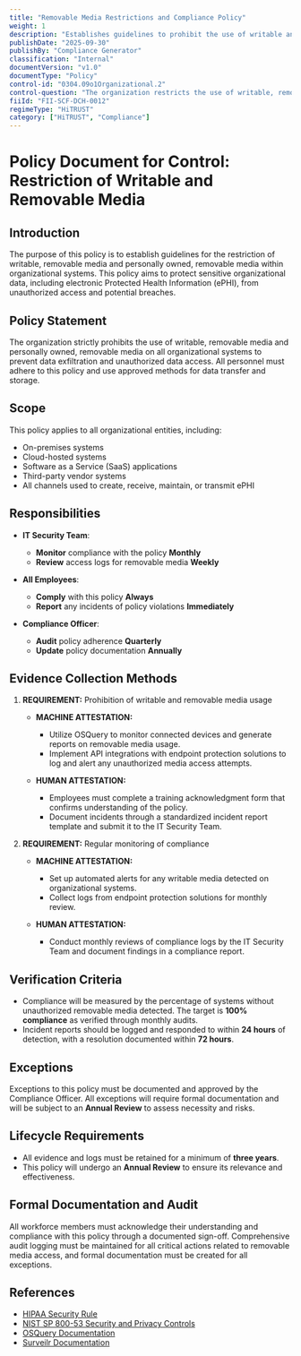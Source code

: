 ```yaml
---
title: "Removable Media Restrictions and Compliance Policy"
weight: 1
description: "Establishes guidelines to prohibit the use of writable and removable media, safeguarding sensitive data from unauthorized access and breaches."
publishDate: "2025-09-30"
publishBy: "Compliance Generator"
classification: "Internal"
documentVersion: "v1.0"
documentType: "Policy"
control-id: "0304.09o1Organizational.2"
control-question: "The organization restricts the use of writable, removable media and personally owned, removable media in organizational systems."
fiiId: "FII-SCF-DCH-0012"
regimeType: "HiTRUST"
category: ["HiTRUST", "Compliance"]
---
```


# Policy Document for Control: Restriction of Writable and Removable Media

## Introduction
The purpose of this policy is to establish guidelines for the restriction of writable, removable media and personally owned, removable media within organizational systems. This policy aims to protect sensitive organizational data, including electronic Protected Health Information (ePHI), from unauthorized access and potential breaches.

## Policy Statement
The organization strictly prohibits the use of writable, removable media and personally owned, removable media on all organizational systems to prevent data exfiltration and unauthorized data access. All personnel must adhere to this policy and use approved methods for data transfer and storage.

## Scope
This policy applies to all organizational entities, including:
- On-premises systems
- Cloud-hosted systems
- Software as a Service (SaaS) applications
- Third-party vendor systems
- All channels used to create, receive, maintain, or transmit ePHI

## Responsibilities
- **IT Security Team**: 
  - **Monitor** compliance with the policy **Monthly**
  - **Review** access logs for removable media **Weekly**
  
- **All Employees**: 
  - **Comply** with this policy **Always**
  - **Report** any incidents of policy violations **Immediately**
  
- **Compliance Officer**: 
  - **Audit** policy adherence **Quarterly**
  - **Update** policy documentation **Annually**

## Evidence Collection Methods

1. **REQUIREMENT:** Prohibition of writable and removable media usage
   - **MACHINE ATTESTATION:** 
     - Utilize OSQuery to monitor connected devices and generate reports on removable media usage.
     - Implement API integrations with endpoint protection solutions to log and alert any unauthorized media access attempts.

   - **HUMAN ATTESTATION:** 
     - Employees must complete a training acknowledgment form that confirms understanding of the policy.
     - Document incidents through a standardized incident report template and submit it to the IT Security Team.

2. **REQUIREMENT:** Regular monitoring of compliance
   - **MACHINE ATTESTATION:** 
     - Set up automated alerts for any writable media detected on organizational systems.
     - Collect logs from endpoint protection solutions for monthly review.

   - **HUMAN ATTESTATION:** 
     - Conduct monthly reviews of compliance logs by the IT Security Team and document findings in a compliance report.

## Verification Criteria
- Compliance will be measured by the percentage of systems without unauthorized removable media detected. The target is **100% compliance** as verified through monthly audits.
- Incident reports should be logged and responded to within **24 hours** of detection, with a resolution documented within **72 hours**.

## Exceptions
Exceptions to this policy must be documented and approved by the Compliance Officer. All exceptions will require formal documentation and will be subject to an **Annual Review** to assess necessity and risks.

## Lifecycle Requirements
- All evidence and logs must be retained for a minimum of **three years**.
- This policy will undergo an **Annual Review** to ensure its relevance and effectiveness.

## Formal Documentation and Audit
All workforce members must acknowledge their understanding and compliance with this policy through a documented sign-off. Comprehensive audit logging must be maintained for all critical actions related to removable media access, and formal documentation must be created for all exceptions.

## References
- [HIPAA Security Rule](https://www.hhs.gov/hipaa/for-professionals/security/index.html)
- [NIST SP 800-53 Security and Privacy Controls](https://nvlpubs.nist.gov/nistpubs/SpecialPublications/NIST.SP.800-53Rev5.pdf)
- [OSQuery Documentation](https://osquery.readthedocs.io/en/stable/)
- [Surveilr Documentation](https://surveilr.com/docs)
